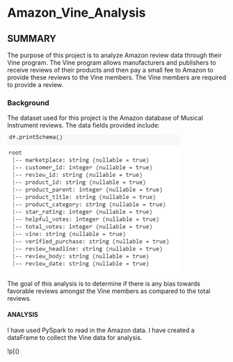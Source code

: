# Amazon_Vine_Analysis
  
##  SUMMARY

The purpose of this project is to analyze Amazon review data through their Vine program.  The Vine program allows manufacturers and publishers to receive reviews of their products and then pay a small fee to Amazon to provide these reviews to the Vine members.  The Vine members are required to provide a review.  

### Background

The dataset used for this project is the Amazon database of Musical Instrument reviews.  The data fields provided include:

![](https://github.com/xactuary/Amazon_Vine_Analysis/blob/main/datasetschema.PNG)

The goal of this analysis is to determine if there is any bias towards favorable reviews amongst the Vine members as compared to the total reviews.

#### ANALYSIS

I have used PySpark to read in the Amazon data.  I have created a dataFrame to collect the Vine data for analysis.  

!p[()
